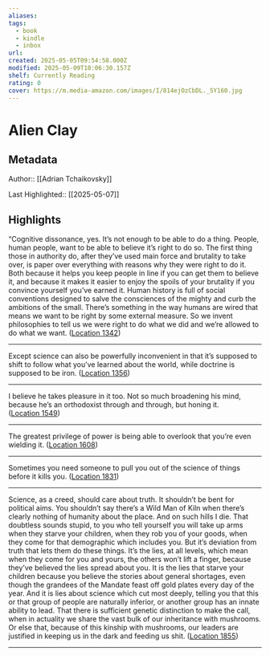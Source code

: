 ```yaml
---
aliases: 
tags:
  - book
  - kindle
  - inbox
url: 
created: 2025-05-05T09:54:58.000Z
modified: 2025-05-09T10:06:30.157Z
shelf: Currently Reading
rating: 0
cover: https://m.media-amazon.com/images/I/814ejOzCbDL._SY160.jpg
---
```


# Alien Clay

## Metadata

Author:: [[Adrian Tchaikovsky]]

Last Highlighted:: [[2025-05-07]]

## Highlights

“Cognitive dissonance, yes. It’s not enough to be able to do a thing. People, human people, want to be able to believe it’s right to do so. The first thing those in authority do, after they’ve used main force and brutality to take over, is paper over everything with reasons why they were right to do it. Both because it helps you keep people in line if you can get them to believe it, and because it makes it easier to enjoy the spoils of your brutality if you convince yourself you’ve earned it. Human history is full of social conventions designed to salve the consciences of the mighty and curb the ambitions of the small. There’s something in the way humans are wired that means we want to be right by some external measure. So we invent philosophies to tell us we were right to do what we did and we’re allowed to do what we want. ([Location 1342](https://readwise.io/to_kindle?action=open&asin=B0CL4FVXH9&location=1342))

---

Except science can also be powerfully inconvenient in that it’s supposed to shift to follow what you’ve learned about the world, while doctrine is supposed to be iron. ([Location 1356](https://readwise.io/to_kindle?action=open&asin=B0CL4FVXH9&location=1356))

---

I believe he takes pleasure in it too. Not so much broadening his mind, because he’s an orthodoxist through and through, but honing it. ([Location 1549](https://readwise.io/to_kindle?action=open&asin=B0CL4FVXH9&location=1549))

---

The greatest privilege of power is being able to overlook that you’re even wielding it. ([Location 1608](https://readwise.io/to_kindle?action=open&asin=B0CL4FVXH9&location=1608))

---

Sometimes you need someone to pull you out of the science of things before it kills you. ([Location 1831](https://readwise.io/to_kindle?action=open&asin=B0CL4FVXH9&location=1831))

---

Science, as a creed, should care about truth. It shouldn’t be bent for political aims. You shouldn’t say there’s a Wild Man of Kiln when there’s clearly nothing of humanity about the place. And on such hills I die. That doubtless sounds stupid, to you who tell yourself you will take up arms when they starve your children, when they rob you of your goods, when they come for that demographic which includes you. But it’s deviation from truth that lets them do these things. It’s the lies, at all levels, which mean when they come for you and yours, the others won’t lift a finger, because they’ve believed the lies spread about you. It is the lies that starve your children because you believe the stories about general shortages, even though the grandees of the Mandate feast off gold plates every day of the year. And it is lies about science which cut most deeply, telling you that this or that group of people are naturally inferior, or another group has an innate ability to lead. That there is sufficient genetic distinction to make the call, when in actuality we share the vast bulk of our inheritance with mushrooms. Or else that, because of this kinship with mushrooms, our leaders are justified in keeping us in the dark and feeding us shit. ([Location 1855](https://readwise.io/to_kindle?action=open&asin=B0CL4FVXH9&location=1855))

---
